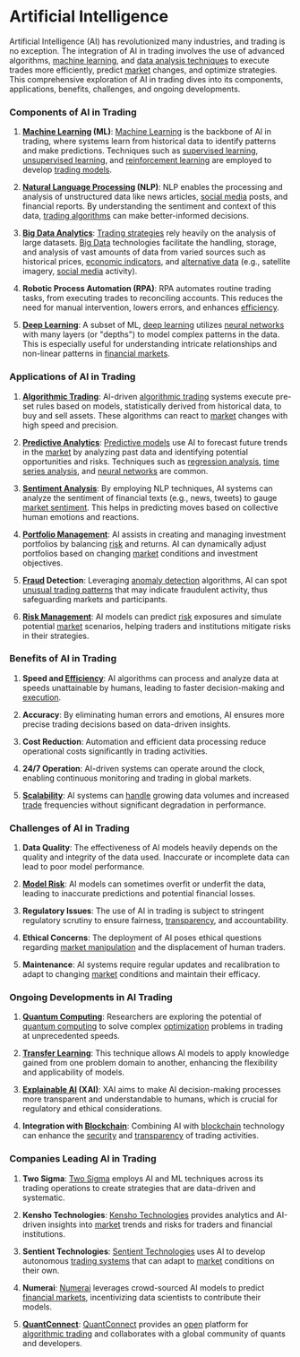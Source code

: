 # Artificial Intelligence

Artificial Intelligence (AI) has revolutionized many industries, and trading is no exception. The integration of AI in trading involves the use of advanced algorithms, [machine learning](../m/machine_learning.md), and [data analysis techniques](../d/data_analysis_techniques.md) to execute trades more efficiently, predict [market](../m/market.md) changes, and optimize strategies. This comprehensive exploration of AI in trading dives into its components, applications, benefits, challenges, and ongoing developments.

### Components of AI in Trading

1. **[Machine Learning](../m/machine_learning.md) (ML)**: 
   [Machine Learning](../m/machine_learning.md) is the backbone of AI in trading, where systems learn from historical data to identify patterns and make predictions. Techniques such as [supervised learning](../s/supervised_learning.md), [unsupervised learning](../u/unsupervised_learning.md), and [reinforcement learning](../r/reinforcement_learning.md) are employed to develop [trading models](../t/trading_models.md).

2. **[Natural Language Processing](../n/natural_language_processing_(nlp)_in_trading.md) (NLP)**: 
   NLP enables the processing and analysis of unstructured data like news articles, [social media](../s/social_media.md) posts, and financial reports. By understanding the sentiment and context of this data, [trading algorithms](../t/trading_algorithms.md) can make better-informed decisions.

3. **[Big Data Analytics](../b/big_data_analytics_in_trading.md)**: 
   [Trading strategies](../t/trading_strategies.md) rely heavily on the analysis of large datasets. [Big Data](../b/big_data_in_trading.md) technologies facilitate the handling, storage, and analysis of vast amounts of data from varied sources such as historical prices, [economic indicators](../e/economic_indicators.md), and [alternative data](../a/alternative_data.md) (e.g., satellite imagery, [social media](../s/social_media.md) activity).

4. **Robotic Process Automation (RPA)**:
   RPA automates routine trading tasks, from executing trades to reconciling accounts. This reduces the need for manual intervention, lowers errors, and enhances [efficiency](../e/efficiency.md).

5. **[Deep Learning](../d/deep_learning.md)**:
   A subset of ML, [deep learning](../d/deep_learning.md) utilizes [neural networks](../n/neural_networks_in_trading.md) with many layers (or "depths") to model complex patterns in the data. This is especially useful for understanding intricate relationships and non-linear patterns in [financial markets](../f/financial_market.md).

### Applications of AI in Trading

1. **[Algorithmic Trading](../a/algorithmic_trading.md)**: 
   AI-driven [algorithmic trading](../a/algorithmic_trading.md) systems execute pre-set rules based on models, statistically derived from historical data, to buy and sell assets. These algorithms can react to [market](../m/market.md) changes with high speed and precision.

2. **[Predictive Analytics](../p/predictive_analytics.md)**:
   [Predictive models](../p/predictive_models_in_trading.md) use AI to forecast future trends in the [market](../m/market.md) by analyzing past data and identifying potential opportunities and risks. Techniques such as [regression analysis](../r/regression_analysis.md), [time series analysis](../t/time_series_analysis.md), and [neural networks](../n/neural_networks_in_trading.md) are common.

3. **[Sentiment Analysis](../s/sentiment_analysis.md)**:
   By employing NLP techniques, AI systems can analyze the sentiment of financial texts (e.g., news, tweets) to gauge [market sentiment](../m/market_sentiment.md). This helps in predicting moves based on collective human emotions and reactions.

4. **[Portfolio Management](../p/portfolio_management.md)**: 
   AI assists in creating and managing investment portfolios by balancing [risk](../r/risk.md) and returns. AI can dynamically adjust portfolios based on changing [market](../m/market.md) conditions and investment objectives.

5. **[Fraud](../f/fraud.md) Detection**:
   Leveraging [anomaly detection](../a/anomaly_detection.md) algorithms, AI can spot [unusual trading patterns](../u/unusual_trading_patterns.md) that may indicate fraudulent activity, thus safeguarding markets and participants.

6. **[Risk Management](../r/risk_management.md)**: 
   AI models can predict [risk](../r/risk.md) exposures and simulate potential [market](../m/market.md) scenarios, helping traders and institutions mitigate risks in their strategies.

### Benefits of AI in Trading

1. **Speed and [Efficiency](../e/efficiency.md)**:
   AI algorithms can process and analyze data at speeds unattainable by humans, leading to faster decision-making and [execution](../e/execution.md).

2. **Accuracy**:
   By eliminating human errors and emotions, AI ensures more precise trading decisions based on data-driven insights.

3. **Cost Reduction**:
   Automation and efficient data processing reduce operational costs significantly in trading activities.

4. **24/7 Operation**:
   AI-driven systems can operate around the clock, enabling continuous monitoring and trading in global markets.

5. **[Scalability](../s/scalability.md)**:
   AI systems can [handle](../h/handle.md) growing data volumes and increased [trade](../t/trade.md) frequencies without significant degradation in performance.

### Challenges of AI in Trading

1. **Data Quality**:
   The effectiveness of AI models heavily depends on the quality and integrity of the data used. Inaccurate or incomplete data can lead to poor model performance.

2. **[Model Risk](../m/model_risk.md)**:
   AI models can sometimes overfit or underfit the data, leading to inaccurate predictions and potential financial losses.

3. **Regulatory Issues**:
   The use of AI in trading is subject to stringent regulatory scrutiny to ensure fairness, [transparency](../t/transparency.md), and accountability.

4. **Ethical Concerns**:
   The deployment of AI poses ethical questions regarding [market manipulation](../m/market_manipulation.md) and the displacement of human traders.

5. **Maintenance**:
   AI systems require regular updates and recalibration to adapt to changing [market](../m/market.md) conditions and maintain their efficacy.

### Ongoing Developments in AI Trading

1. **[Quantum Computing](../q/quantum_computing_in_trading.md)**:
   Researchers are exploring the potential of [quantum computing](../q/quantum_computing_in_trading.md) to solve complex [optimization](../o/optimization.md) problems in trading at unprecedented speeds.

2. **[Transfer Learning](../t/transfer_learning.md)**:
   This technique allows AI models to apply knowledge gained from one problem domain to another, enhancing the flexibility and applicability of models.

3. **[Explainable AI](../e/explainable_ai.md) (XAI)**:
   XAI aims to make AI decision-making processes more transparent and understandable to humans, which is crucial for regulatory and ethical considerations.

4. **Integration with [Blockchain](../b/blockchain_in_trading.md)**:
   Combining AI with [blockchain](../b/blockchain_in_trading.md) technology can enhance the [security](../s/security.md) and [transparency](../t/transparency.md) of trading activities.

### Companies Leading AI in Trading

1. **Two Sigma**:
   [Two Sigma](https://www.twosigma.com/) employs AI and ML techniques across its trading operations to create strategies that are data-driven and systematic.

2. **Kensho Technologies**:
   [Kensho Technologies](https://www.kensho.com/) provides analytics and AI-driven insights into [market](../m/market.md) trends and risks for traders and financial institutions.

3. **Sentient Technologies**:
   [Sentient Technologies](https://www.sentient.ai/) uses AI to develop autonomous [trading systems](../t/trading_systems.md) that can adapt to [market](../m/market.md) conditions on their own.

4. **Numerai**:
   [Numerai](https://numer.ai/) leverages crowd-sourced AI models to predict [financial markets](../f/financial_market.md), incentivizing data scientists to contribute their models.

5. **[QuantConnect](../q/quantconnect.md)**:
   [QuantConnect](https://www.quantconnect.com/) provides an [open](../o/open.md) platform for [algorithmic trading](../a/algorithmic_trading.md) and collaborates with a global community of quants and developers.